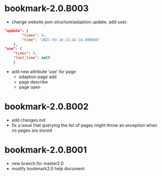 # bookmark-2.0.B003
- change website json structure(adaption update, add use):
```json
"update": {
        "times": 0,
        "time": "2021-03-10 21:41:14.890049"
    },
"use": {
    "times": 0,
    "last_time": null
    }
```

- add new attribute 'use' for page 
    - adaption page add
    - page describe
    - page open

# bookmark-2.0.B002
- add changes.md
- fix a issue that querying the list of pages might throw an exception when no pages are stored

# bookmark-2.0.B001
- new branch for master2.0
- modify bookmark2.0 help document
